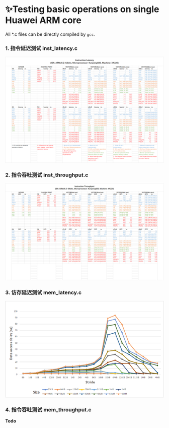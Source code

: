 # ✨Testing basic operations on single Huawei ARM core

All *.c files can be directly compiled by `gcc`.

### 1. 指令延迟测试 inst_latency.c
![Inst Latency](./img/inst_latency.png "Instruction latency")

### 2. 指令吞吐测试 inst_throughput.c
![Inst Throughput](./img/inst_throughput.png "Instruction throughput")

### 3. 访存延迟测试 mem_latency.c
![Mem Latency](./img/mem_latency.png "Memory latency")


### 4. 指令吞吐测试 mem_throughput.c
**Todo**
